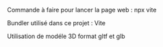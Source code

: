 Commande à faire pour lancer la page web :
    npx vite

Bundler utilisé dans ce projet : Vite

Utilisation de modéle 3D format gltf et glb 

